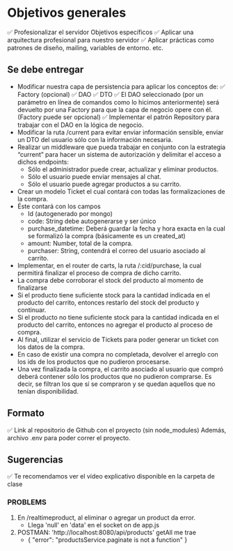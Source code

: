 # Objetivos generales

✅ Profesionalizar el servidor
Objetivos específicos
✅ Aplicar una arquitectura profesional para nuestro servidor
✅ Aplicar prácticas como patrones de diseño, mailing, variables de entorno. etc.

## Se debe entregar

- Modificar nuestra capa de persistencia para aplicar los conceptos de:
  ✅ Factory (opcional)
  ✅ DAO
  ✅  DTO
  ✅ El DAO seleccionado (por un parámetro en línea de comandos como lo hicimos anteriormente) será devuelto por una Factory para que la capa de negocio opere con él. (Factory puede ser opcional)
✅ Implementar el patrón Repository para trabajar con el DAO en la lógica de negocio. 
- Modificar la ruta  /current para evitar enviar información sensible, enviar un DTO del usuario sólo con la información necesaria.
- Realizar un middleware que pueda trabajar en conjunto con la estrategia “current” para hacer un sistema de autorización y delimitar el acceso a dichos endpoints:
  - Sólo el administrador puede crear, actualizar y eliminar productos.
  - Sólo el usuario puede enviar mensajes al chat.
  - Sólo el usuario puede agregar productos a su carrito.
- Crear un modelo Ticket el cual contará con todas las formalizaciones de la compra.
- Éste contará con los campos
  - Id (autogenerado por mongo)
  - code: String debe autogenerarse y ser único
  - purchase_datetime: Deberá guardar la fecha y hora exacta en la cual se formalizó la compra (básicamente es un created_at)
  - amount: Number, total de la compra.
  - purchaser: String, contendrá el correo del usuario asociado al carrito.
- Implementar, en el router de carts, la ruta /:cid/purchase, la cual permitirá finalizar el proceso de compra de dicho carrito.
- La compra debe corroborar el stock del producto al momento de finalizarse
- Si el producto tiene suficiente stock para la cantidad indicada en el producto del carrito, entonces restarlo del stock del producto y continuar.
- Si el producto no tiene suficiente stock para la cantidad indicada en el producto del carrito, entonces no agregar el producto al proceso de compra. 
- Al final, utilizar el servicio de Tickets para poder generar un ticket con los datos de la compra.
- En caso de existir una compra no completada, devolver el arreglo con los ids de los productos que no pudieron procesarse.
- Una vez finalizada la compra, el carrito asociado al usuario que compró deberá contener sólo los productos que no pudieron comprarse. Es decir, se filtran los que sí se compraron y se quedan aquellos que no tenían disponibilidad.

## Formato

✅ Link al repositorio de Github con el proyecto (sin node_modules)
Además, archivo .env para poder correr el proyecto.

## Sugerencias

✅ Te recomendamos ver el vídeo explicativo disponible en la carpeta de clase


### PROBLEMS

1. En /realtimeproduct, al eliminar o agregar un product da error.
   - Llega 'null' en 'data' en el socket on de app.js
2. POSTMAN: 'http://localhost:8080/api/products' getAll me trae 
   -  {
        "error": "productsService.paginate is not a function"
      }